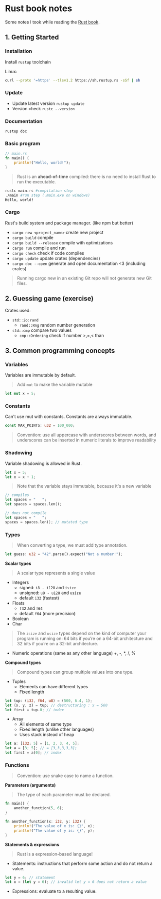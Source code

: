 # Rust book notes

Some notes I took while reading the [Rust book](https://doc.rust-lang.org/book).

## 1. Getting Started

### Installation

Install `rustup` toolchain

Linux:

```bash
curl --proto '=https' --tlsv1.2 https://sh.rustup.rs -sSf | sh
```

### Update

- Update latest version `rustup update`
- Version check `rustc --version`

### Documentation

`rustup doc`

### Basic program

```rust
// main.rs
fn main() {
    println!("Hello, world!");
}
```

> Rust is an **ahead-of-time** compiled: there is no need to install Rust to run the executable.

```bash
rustc main.rs #compilation step
./main #run step (.main.exe on windows)
Hello, world!
```

### Cargo

Rust's build system and package manager. (like npm but better)

- `cargo new <project_name>` create new project
- `cargo build` compile
- `cargo build --release` compile with optimizations
- `cargo run` compile and run
- `cargo check` check if code compiles
- `cargo update` update crates (dependencies)
- `cargo doc --open` generate and open documentation <3 (including crates)

> Running cargo new in an existing Git repo will not generate new Git files.

## 2. Guessing game (exercise)

Crates used:

- `std::io:rand`
  - `rand::Rng` random number generation
- `std::cmp` compare two values
  - `cmp::Ordering` check if number >,=,< than

## 3. Common programming concepts

### Variables

Variables are immutable by default.

> Add `mut` to make the variable mutable

```rust
let mut x = 5;
```

### Constants

Can't use mut with constants. Constants are always immutable.

```rust
const MAX_POINTS: u32 = 100_000;
```

> Convention: use all uppercase with underscores between words, and underscores can be inserted in numeric literals to improve readability

### Shadowing

Variable shadowing is allowed in Rust.

```rust
let x = 5;
let x = x + 1;
```

> Note that the variable stays immutable, because it's a new variable

```rust
// compiles
let spaces = "   ";
let spaces = spaces.len();
```

```rust
// does not compile
let spaces = "   ";
spaces = spaces.len(); // mutated type
```

### Types

> When converting a type, we must add type annotation.

```rust
let guess: u32 = "42".parse().expect("Not a number!");
```

**Scalar types**

> A scalar type represents a single value

- Integers
  - signed: `i8 - i128` and `isize`
  - unsigned: `u8 - u128` and `usize`
  - default `i32` (fastest)
- Floats
  - `f32` and `f64`
  - default `f64` (more precision)
- Boolean
- Char

> The `isize` and `usize` types depend on the kind of computer your program is running on: 64 bits if you’re on a 64-bit architecture and 32 bits if you’re on a 32-bit architecture.

- Numeric operations (same as any other language) +, -, \*, /, %

**Compound types**

> Compound types can group multiple values into one type.

- Tuples
  - Elements can have different types
  - Fixed length

```rust
let tup: (i32, f64, u8) = (500, 6.4, 1);
let (x, y, z) = tup; // destructuring : x = 500
let first = tup.0; // index
```

- Array
  - All elements of same type
  - Fixed length (unlike other languages)
  - Uses stack instead of heap

```rust
let a: [i32; 5] = [1, 2, 3, 4, 5];
let a = [3; 5]; // = [3,3,3,3,3];
let first = a[0]; // index
```

### Functions

> Convention: use snake case to name a function.

**Parameters (arguments)**

> The type of each parameter must be declared.

```rust
fn main() {
    another_function(5, 6);
}

fn another_function(x: i32, y: i32) {
    println!("The value of x is: {}", x);
    println!("The value of y is: {}", y);
}
```

**Statements & expressions**

> Rust is a expression-based language!

- Statements: instructions that perform some action and do not return a value.

```Rust
let y = 6; // statement
let x = (let y = 6); // invalid let y = 6 does not return a value
```

- Expressions: evaluate to a resulting value.
